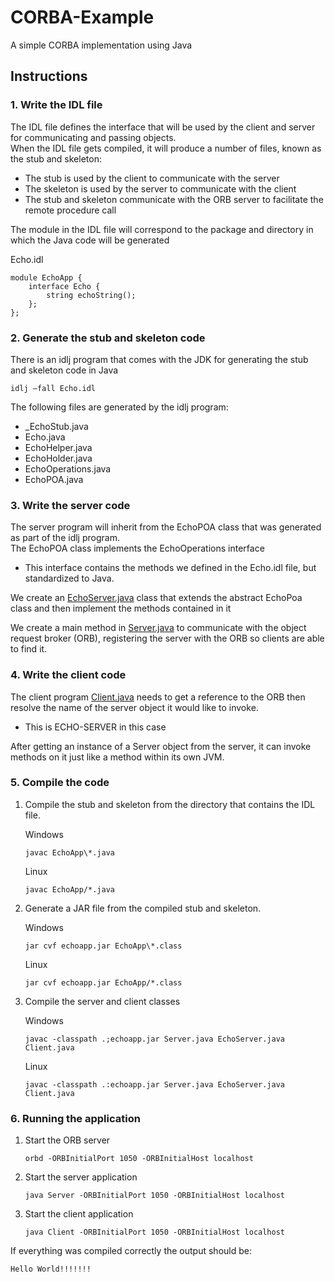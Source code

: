 # CORBA-Example
A simple CORBA implementation using Java

## Instructions

### 1. Write the IDL file  
The IDL file defines the interface that will be used by the client and server for communicating and passing objects.  
When the IDL file gets compiled, it will produce a number of files, known as the stub and skeleton:  
* The stub is used by the client to communicate with the server  
* The skeleton is used by the server to communicate with the client  
* The stub and skeleton communicate with the ORB server to facilitate the remote procedure call  

The module in the IDL file will correspond to the package and directory in which the Java code will be generated

Echo.idl
   ```IDL
   module EchoApp {
       interface Echo {
           string echoString();
       };
   };
   ```

### 2. Generate the stub and skeleton code  
There is an idlj program that comes with the JDK for generating the stub and skeleton code in Java  
```shell
idlj –fall Echo.idl
```
The following files are generated by the idlj program:  
  * _EchoStub.java  
  * Echo.java  
  * EchoHelper.java  
  * EchoHolder.java  
  * EchoOperations.java  
  * EchoPOA.java

### 3. Write the server code  
The server program will inherit from the EchoPOA class that was generated as part of the idlj program.  
The EchoPOA class implements the EchoOperations interface  
  * This interface contains the methods we defined in the Echo.idl file, but standardized to Java.  
  
We create an [EchoServer.java](src/EchoServer.java) class that extends the abstract EchoPoa class and then implement 
the methods contained in it  

We create a main method in [Server.java](src/Server.java) to communicate with the object request broker (ORB),
registering the server with the ORB so clients are able to find it.

### 4. Write the client code
The client program [Client.java](src/Client.java) needs to get a reference to the ORB then resolve the name of the server object it would like
to invoke.  
* This is ECHO-SERVER in this case  

After getting an instance of a Server object from the server, it can invoke methods on it just like a method
within its own JVM.  

### 5. Compile the code  
1. Compile the stub and skeleton from the directory that 
contains the IDL file.  
    
    Windows
    ```shell
    javac EchoApp\*.java
    ```  
    Linux
    ```shell
    javac EchoApp/*.java
    ```
2. Generate a JAR file from the compiled stub and skeleton.  
    
    Windows
    ```shell
    jar cvf echoapp.jar EchoApp\*.class
    ```
    Linux
    ```shell
    jar cvf echoapp.jar EchoApp/*.class
    ```

3. Compile the server and client classes  
    
    Windows
    ```shell
    javac -classpath .;echoapp.jar Server.java EchoServer.java Client.java
    ``` 
    Linux
    ```shell
    javac -classpath .:echoapp.jar Server.java EchoServer.java Client.java
    ``` 

### 6. Running the application  
1. Start the ORB server  
    ```shell
    orbd -ORBInitialPort 1050 -ORBInitialHost localhost
    ```
    
2. Start the server application
    ```shell
    java Server -ORBInitialPort 1050 -ORBInitialHost localhost
    ```

3. Start the client application
    ```shell
    java Client -ORBInitialPort 1050 -ORBInitialHost localhost
    ```

If everything was compiled correctly the output should be:  
```shell
Hello World!!!!!!!
```

